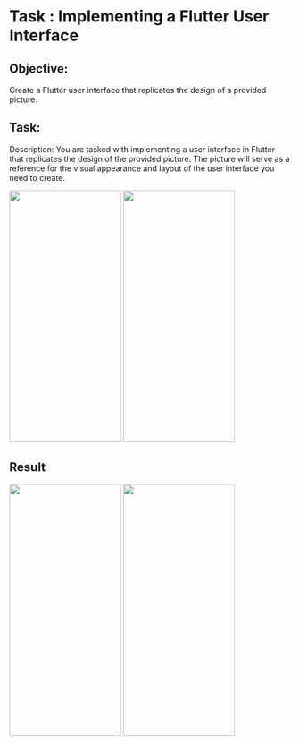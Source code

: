 # Task : Implementing a Flutter User Interface
## Objective:
Create a Flutter user interface that replicates the design of a provided picture.

## Task:
Description: You are tasked with implementing a user interface in Flutter that replicates the design of the provided picture. The picture will serve as a reference for the visual appearance and layout of the user interface you need to create.

<img width="200" height="450" src="https://github.com/dawit-melka/2023-project-phase-mobile-tasks/assets/105089130/88995c71-b1c6-422e-80bc-a5fc8475a6da">

<img width="200" height="450" src="https://github.com/dawit-melka/2023-project-phase-mobile-tasks/assets/105089130/3bec09f0-4eac-45e4-a362-868bdc996222">


## Result
<img width="200" height="450" src="https://github.com/dawit-melka/2023-project-phase-mobile-tasks/assets/105089130/326f8319-5a79-4d42-a276-22ebe58fa838">


<img width="200" height="450" src="https://github.com/dawit-melka/2023-project-phase-mobile-tasks/assets/105089130/2251c13b-d69c-470b-8c05-734b8513420e">

